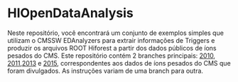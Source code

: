 # HIOpenDataAnalysis 

Neste repositório, você encontrará um conjunto de exemplos simples que utilizam o CMSSW EDAnalyzers para extrair informações de Triggers e produzir os arquivos ROOT Hiforest a partir dos dados públicos de íons pesados do CMS. Este repositório contém 2 branches principais:  [2010](https://github.com/thiagorangel45/HIOpenDataAnalysis/tree/2010), [2011](https://github.com/thiagorangel45/HIOpenDataAnalysis/tree/2011),[2013](https://github.com/thiagorangel45/HIOpenDataAnalysis/tree/2013) e [2015](https://github.com/thiagorangel45/HIOpenDataAnalysis/tree/2015), correspondentes aos dados de íons pesados do CMS que foram divulgados. As instruções variam de uma branch para outra.
